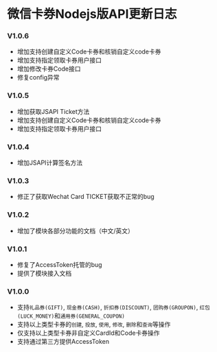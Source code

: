 微信卡券Nodejs版API更新日志
========================

### V1.0.6

- 增加支持创建自定义Code卡券和核销自定义code卡券
- 增加支持指定领取卡券用户接口
- 增加修改卡券Code接口
- 修复config异常

### V1.0.5

- 增加获取JSAPI Ticket方法
- 增加支持创建自定义Code卡券和核销自定义code卡券
- 增加支持指定领取卡券用户接口

### V1.0.4

- 增加JSAPI计算签名方法

### V1.0.3

- 修正了获取Wechat Card TICKET获取不正常的bug

### V1.0.2

- 增加了模块各部分功能的文档（中文/英文）

### V1.0.1

- 修复了AccessToken托管的bug
- 提供了模块接入文档

### V1.0.0

- 支持`礼品券(GIFT)`, `现金券(CASH)`, `折扣券(DISCOUNT)`, `团购券(GROUPON)`, `红包(LUCK_MONEY)`和`通用券(GENERAL_COUPON)`
- 支持以上类型卡券的`创建`, `投放`, `使用`, `修改`, `删除`和`查询`等操作
- 仅支持以上类型卡券非自定义CardId和Code卡券操作
- 支持通过第三方提供AccessToken